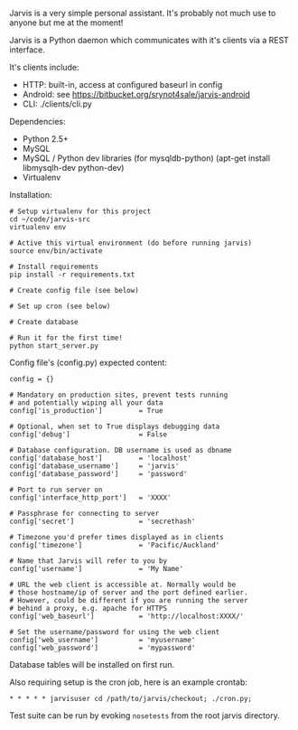 Jarvis is a very simple personal assistant. It's probably not
much use to anyone but me at the moment!



Jarvis is a Python daemon which communicates with it's clients
via a REST interface.

It's clients include:

- HTTP: built-in, access at configured baseurl in config
- Android: see https://bitbucket.org/srynot4sale/jarvis-android
- CLI: ./clients/cli.py


Dependencies:

- Python 2.5+
- MySQL
- MySQL / Python dev libraries (for mysqldb-python) (apt-get install libmysqlh-dev python-dev)
- Virtualenv


Installation:

    # Setup virtualenv for this project
    cd ~/code/jarvis-src
    virtualenv env

    # Active this virtual environment (do before running jarvis)
    source env/bin/activate

    # Install requirements
    pip install -r requirements.txt

    # Create config file (see below)

    # Set up cron (see below)

    # Create database

    # Run it for the first time!
    python start_server.py


Config file's (config.py) expected content:

    config = {}

    # Mandatory on production sites, prevent tests running
    # and potentially wiping all your data
    config['is_production']         = True

    # Optional, when set to True displays debugging data
    config['debug']                 = False

    # Database configuration. DB username is used as dbname
    config['database_host']         = 'localhost'
    config['database_username']     = 'jarvis'
    config['database_password']     = 'password'

    # Port to run server on
    config['interface_http_port']   = 'XXXX'

    # Passphrase for connecting to server
    config['secret']                = 'secrethash'

    # Timezone you'd prefer times displayed as in clients
    config['timezone']              = 'Pacific/Auckland'

    # Name that Jarvis will refer to you by
    config['username']              = 'My Name'

    # URL the web client is accessible at. Normally would be
    # those hostname/ip of server and the port defined earlier.
    # However, could be different if you are running the server
    # behind a proxy, e.g. apache for HTTPS
    config['web_baseurl']           = 'http://localhost:XXXX/'

    # Set the username/password for using the web client
    config['web_username']          = 'myusername'
    config['web_password']          = 'mypassword'


Database tables will be installed on first run.

Also requiring setup is the cron job, here is an example crontab:

    * * * * * jarvisuser cd /path/to/jarvis/checkout; ./cron.py;


Test suite can be run by evoking `nosetests` from the root jarvis directory.
